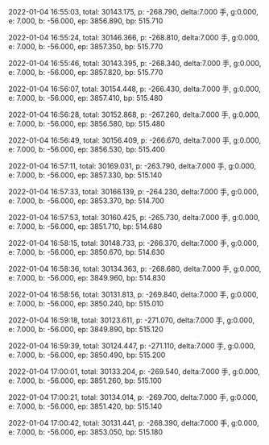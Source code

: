 2022-01-04 16:55:03, total: 30143.175, p: -268.790, delta:7.000 手, g:0.000, e: 7.000, b: -56.000, ep: 3856.890, bp: 515.710

2022-01-04 16:55:24, total: 30146.366, p: -268.810, delta:7.000 手, g:0.000, e: 7.000, b: -56.000, ep: 3857.350, bp: 515.770

2022-01-04 16:55:46, total: 30143.395, p: -268.340, delta:7.000 手, g:0.000, e: 7.000, b: -56.000, ep: 3857.820, bp: 515.770

2022-01-04 16:56:07, total: 30154.448, p: -266.430, delta:7.000 手, g:0.000, e: 7.000, b: -56.000, ep: 3857.410, bp: 515.480

2022-01-04 16:56:28, total: 30152.868, p: -267.260, delta:7.000 手, g:0.000, e: 7.000, b: -56.000, ep: 3856.580, bp: 515.480

2022-01-04 16:56:49, total: 30156.409, p: -266.670, delta:7.000 手, g:0.000, e: 7.000, b: -56.000, ep: 3856.530, bp: 515.400

2022-01-04 16:57:11, total: 30169.031, p: -263.790, delta:7.000 手, g:0.000, e: 7.000, b: -56.000, ep: 3857.330, bp: 515.140

2022-01-04 16:57:33, total: 30166.139, p: -264.230, delta:7.000 手, g:0.000, e: 7.000, b: -56.000, ep: 3853.370, bp: 514.700

2022-01-04 16:57:53, total: 30160.425, p: -265.730, delta:7.000 手, g:0.000, e: 7.000, b: -56.000, ep: 3851.710, bp: 514.680

2022-01-04 16:58:15, total: 30148.733, p: -266.370, delta:7.000 手, g:0.000, e: 7.000, b: -56.000, ep: 3850.670, bp: 514.630

2022-01-04 16:58:36, total: 30134.363, p: -268.680, delta:7.000 手, g:0.000, e: 7.000, b: -56.000, ep: 3849.960, bp: 514.830

2022-01-04 16:58:56, total: 30131.813, p: -269.840, delta:7.000 手, g:0.000, e: 7.000, b: -56.000, ep: 3850.240, bp: 515.010

2022-01-04 16:59:18, total: 30123.611, p: -271.070, delta:7.000 手, g:0.000, e: 7.000, b: -56.000, ep: 3849.890, bp: 515.120

2022-01-04 16:59:39, total: 30124.447, p: -271.110, delta:7.000 手, g:0.000, e: 7.000, b: -56.000, ep: 3850.490, bp: 515.200

2022-01-04 17:00:01, total: 30133.204, p: -269.540, delta:7.000 手, g:0.000, e: 7.000, b: -56.000, ep: 3851.260, bp: 515.100

2022-01-04 17:00:21, total: 30134.014, p: -269.700, delta:7.000 手, g:0.000, e: 7.000, b: -56.000, ep: 3851.420, bp: 515.140

2022-01-04 17:00:42, total: 30131.441, p: -268.390, delta:7.000 手, g:0.000, e: 7.000, b: -56.000, ep: 3853.050, bp: 515.180
